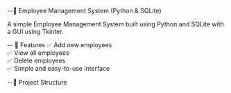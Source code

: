 
--🏢 Employee Management System (Python & SQLite)

A simple Employee Management System built using  Python and SQLite with a GUI using Tkinter.

-- 🚀 Features
✅ Add new employees  
✅ View all employees  
✅ Delete employees  
✅ Simple and easy-to-use interface  

 --📂 Project Structure

